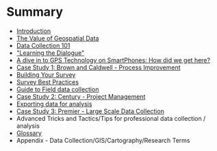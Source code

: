 # Summary

* [Introduction](README.md)
* [The Value of Geospatial Data](the-value-of-geospatial-data.md)
* [Data Collection 101](data-collection-101.md)
* ["Learning the Dialogue"](learning-the-dialogue-and-the-technology.md)
* [A dive in to GPS Technology on SmartPhones: How did we get here?](a-dive-in-to-gps-technology.md)
* [Case Study 1: Brown and Caldwell - Process Improvement](case-study-1.md)
* [Building Your Survey](building-your-survey.md)
* [Survey Best Practices](survey-best-practices.md)
* [Guide to Field data collection](guide-to-field-data-collection.md)
* [Case Study 2: Century - Project Management](case-study-2.md)
* [Exporting data for analysis](exporting-data-for-analysis.md)
* [Case Study 3: Premier - Large Scale Data Collection](case-study-3.md)
* Advanced Tricks and Tactics/Tips for professional data collection / analysis
* [Glossary](GLOSSARY.md)
* Appendix - Data Collection/GIS/Cartography/Research Terms


